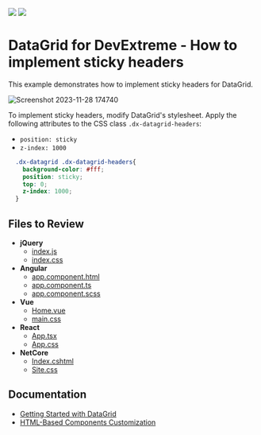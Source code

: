 <!-- default badges list -->
[![](https://img.shields.io/badge/Open_in_DevExpress_Support_Center-FF7200?style=flat-square&logo=DevExpress&logoColor=white)](https://supportcenter.devexpress.com/ticket/details/T1203119)
[![](https://img.shields.io/badge/📖_How_to_use_DevExpress_Examples-e9f6fc?style=flat-square)](https://docs.devexpress.com/GeneralInformation/403183)
<!-- default badges end -->
# DataGrid for DevExtreme - How to implement sticky headers

This example demonstrates how to implement sticky headers for DataGrid. 

![Screenshot 2023-11-28 174740](https://github.com/DevExpress-Examples/DevExtreme-DataGrid-How-to-implement-sticky-headers/assets/14982461/4c9ae36d-a312-43e1-ab69-9e86bc41ec41)

To implement sticky headers, modify DataGrid's stylesheet. Apply the following attributes to the CSS class `.dx-datagrid-headers`:

- `position: sticky`
- `z-index: 1000`

```css
  .dx-datagrid .dx-datagrid-headers{
    background-color: #fff;
    position: sticky;
    top: 0;
    z-index: 1000;
  }
```

## Files to Review

- **jQuery**
    - [index.js](jQuery/src/index.js)
    - [index.css](jQuery/src/index.css)
- **Angular**
    - [app.component.html](Angular/src/app/app.component.html)
    - [app.component.ts](Angular/src/app/app.component.ts)
    - [app.component.scss](Angular/src/app/app.component.scss)
- **Vue**
    - [Home.vue](Vue/src/components/HomeContent.vue)
    - [main.css](Vue/src/assets/main.css)
- **React**
    - [App.tsx](React/src/App.tsx)
    - [App.css](React/src/App.css)
- **NetCore**    
    - [Index.cshtml](ASP.NET%20Core/Views/Home/Index.cshtml)
    - [Site.css](ASP.NET%20Core/wwwroot/css/Site.css)

## Documentation

- [Getting Started with DataGrid](https://js.devexpress.com/Documentation/Guide/UI_Components/DataGrid/Getting_Started_with_DataGrid/)
- [HTML-Based Components Customization](https://js.devexpress.com/Documentation/Guide/Themes_and_Styles/HTML-Based_Components_Customization/)
